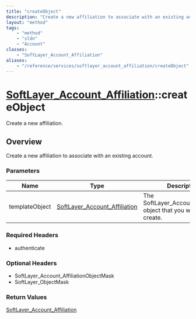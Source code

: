```yaml
---
title: "createObject"
description: "Create a new affiliation to associate with an existing account."
layout: "method"
tags:
    - "method"
    - "sldn"
    - "Account"
classes:
    - "SoftLayer_Account_Affiliation"
aliases:
    - "/reference/services/softlayer_account_affiliation/createObject"
---
```

# [SoftLayer_Account_Affiliation](/reference/services/SoftLayer_Account_Affiliation)::createObject

Create a new affiliation.


## Overview 
Create a new affiliation to associate with an existing account. 

### Parameters 
|Name | Type | Description |
| --- | --- | --- |
|templateObject| <a href='/reference/datatypes/SoftLayer_Account_Affiliation'>SoftLayer_Account_Affiliation </a>| The SoftLayer_Account_Affiliation object that you wish to create.|


### Required Headers
* authenticate

### Optional Headers
* SoftLayer_Account_AffiliationObjectMask
* SoftLayer_ObjectMask

### Return Values
<a href='/reference/datatypes/SoftLayer_Account_Affiliation'>SoftLayer_Account_Affiliation </a>

